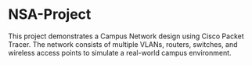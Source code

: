 # NSA-Project
This project demonstrates a Campus Network design using Cisco Packet Tracer. The network consists of multiple VLANs, routers, switches, and wireless access points to simulate a real-world campus environment.
